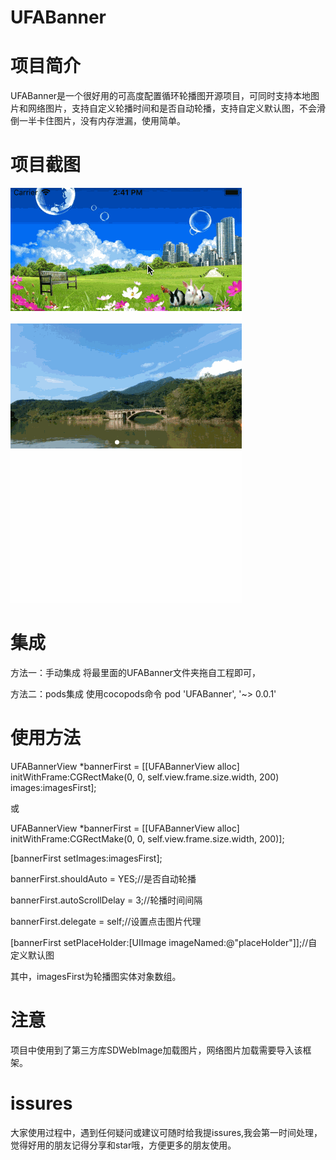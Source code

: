 # UFABanner

# 项目简介
UFABanner是一个很好用的可高度配置循环轮播图开源项目，可同时支持本地图片和网络图片，支持自定义轮播时间和是否自动轮播，支持自定义默认图，不会滑倒一半卡住图片，没有内存泄漏，使用简单。

# 项目截图

![image](https://github.com/211Yang/UFABanner/blob/master/UFABanner/screenshots.gif )

# 集成
方法一：手动集成
将最里面的UFABanner文件夹拖自工程即可，

方法二：pods集成
使用cocopods命令  pod 'UFABanner', '~> 0.0.1'


# 使用方法

UFABannerView *bannerFirst = [[UFABannerView alloc] initWithFrame:CGRectMake(0, 0, self.view.frame.size.width, 200) images:imagesFirst];

或

UFABannerView *bannerFirst = [[UFABannerView alloc] initWithFrame:CGRectMake(0, 0, self.view.frame.size.width, 200)];

[bannerFirst setImages:imagesFirst];


bannerFirst.shouldAuto = YES;//是否自动轮播

bannerFirst.autoScrollDelay = 3;//轮播时间间隔

bannerFirst.delegate = self;//设置点击图片代理

[bannerFirst setPlaceHolder:[UIImage imageNamed:@"placeHolder"]];//自定义默认图


其中，imagesFirst为轮播图实体对象数组。


# 注意

项目中使用到了第三方库SDWebImage加载图片，网络图片加载需要导入该框架。

# issures

大家使用过程中，遇到任何疑问或建议可随时给我提issures,我会第一时间处理，觉得好用的朋友记得分享和star哦，方便更多的朋友使用。



